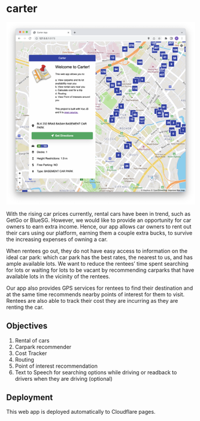 # carter

![screenshot](images/screenshot.png)

With the rising car prices currently, rental cars have been in trend, such as GetGo or BlueSG. However, we would like to provide an opportunity for car owners to earn extra income. Hence, our app allows car owners to rent out their cars using our platform, earning them a couple extra bucks, to survive the increasing expenses of owning a car.

When rentees go out, they do not have easy access to information on the ideal car park: which car park has the best rates, the nearest to us, and has ample available lots. We want to reduce the rentees’ time spent searching for lots or waiting for lots to be vacant by recommending carparks that have available lots in the vicinity of the rentees.

Our app also provides GPS services for rentees to find their destination and at the same time recommends nearby points of interest for them to visit. Rentees are also able to track their cost they are incurring as they are renting the car.

## Objectives

1. Rental of cars
2. Carpark recommender
3. Cost Tracker
4. Routing
5. Point of interest recommendation
6. Text to Speech for searching options while driving or readback to drivers when they are driving (optional)

## Deployment

This web app is deployed automatically to Cloudflare pages.
